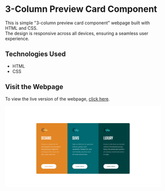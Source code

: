 # 3-Column Preview Card Component

This is simple "3-column preview card component" webpage built with HTML and CSS.<br>
The design is responsive across all devices, ensuring a seamless user experience.

## Technologies Used

- HTML
- CSS

## Visit the Webpage

To view the live version of the webpage, [click here](https://cards-component-preview.netlify.app).

![3-column preview card component](./3-Column%20Preview%20Card%20Component.png)